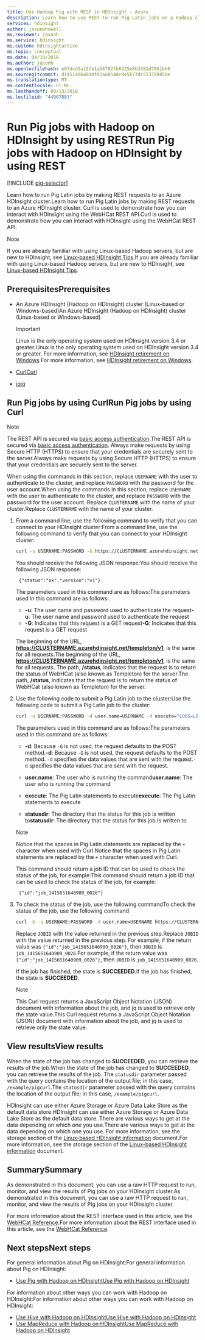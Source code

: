 ```yaml
---
title: Use Hadoop Pig with REST in HDInsight - Azure
description: Learn how to use REST to run Pig Latin jobs on a Hadoop cluster in Azure HDInsight.
services: hdinsight
author: jasonwhowell
ms.reviewer: jasonh
ms.service: hdinsight
ms.custom: hdinsightactive
ms.topic: conceptual
ms.date: 04/10/2018
ms.author: jasonh
ms.openlocfilehash: e97dcd5a15fa1a58782fb8225e8b3381d7061bb6
ms.sourcegitcommit: d1451406a010fd3aa854dc8e5b77dc5537d8050e
ms.translationtype: MT
ms.contentlocale: nl-NL
ms.lasthandoff: 09/13/2018
ms.locfileid: "44967883"
---
```

# <a name="run-pig-jobs-with-hadoop-on-hdinsight-by-using-rest"></a><span data-ttu-id="1f1d0-103">Run Pig jobs with Hadoop on HDInsight by using REST</span><span class="sxs-lookup"><span data-stu-id="1f1d0-103">Run Pig jobs with Hadoop on HDInsight by using REST</span></span>

[!INCLUDE [pig-selector](../../../includes/hdinsight-selector-use-pig.md)]

<span data-ttu-id="1f1d0-104">Learn how to run Pig Latin jobs by making REST requests to an Azure HDInsight cluster.</span><span class="sxs-lookup"><span data-stu-id="1f1d0-104">Learn how to run Pig Latin jobs by making REST requests to an Azure HDInsight cluster.</span></span> <span data-ttu-id="1f1d0-105">Curl is used to demonstrate how you can interact with HDInsight using the WebHCat REST API.</span><span class="sxs-lookup"><span data-stu-id="1f1d0-105">Curl is used to demonstrate how you can interact with HDInsight using the WebHCat REST API.</span></span>

> [!NOTE]
> <span data-ttu-id="1f1d0-106">If you are already familiar with using Linux-based Hadoop servers, but are new to HDInsight, see [Linux-based HDInsight Tips](../hdinsight-hadoop-linux-information.md).</span><span class="sxs-lookup"><span data-stu-id="1f1d0-106">If you are already familiar with using Linux-based Hadoop servers, but are new to HDInsight, see [Linux-based HDInsight Tips](../hdinsight-hadoop-linux-information.md).</span></span>

## <a id="prereq"></a><span data-ttu-id="1f1d0-107">Prerequisites</span><span class="sxs-lookup"><span data-stu-id="1f1d0-107">Prerequisites</span></span>

* <span data-ttu-id="1f1d0-108">An Azure HDInsight (Hadoop on HDInsight) cluster (Linux-based or Windows-based)</span><span class="sxs-lookup"><span data-stu-id="1f1d0-108">An Azure HDInsight (Hadoop on HDInsight) cluster (Linux-based or Windows-based)</span></span>

  > [!IMPORTANT]
  > <span data-ttu-id="1f1d0-109">Linux is the only operating system used on HDInsight version 3.4 or greater.</span><span class="sxs-lookup"><span data-stu-id="1f1d0-109">Linux is the only operating system used on HDInsight version 3.4 or greater.</span></span> <span data-ttu-id="1f1d0-110">For more information, see [HDInsight retirement on Windows](../hdinsight-component-versioning.md#hdinsight-windows-retirement).</span><span class="sxs-lookup"><span data-stu-id="1f1d0-110">For more information, see [HDInsight retirement on Windows](../hdinsight-component-versioning.md#hdinsight-windows-retirement).</span></span>

* [<span data-ttu-id="1f1d0-111">Curl</span><span class="sxs-lookup"><span data-stu-id="1f1d0-111">Curl</span></span>](http://curl.haxx.se/)

* [<span data-ttu-id="1f1d0-112">jq</span><span class="sxs-lookup"><span data-stu-id="1f1d0-112">jq</span></span>](http://stedolan.github.io/jq/)

## <a id="curl"></a><span data-ttu-id="1f1d0-113">Run Pig jobs by using Curl</span><span class="sxs-lookup"><span data-stu-id="1f1d0-113">Run Pig jobs by using Curl</span></span>

> [!NOTE]
> <span data-ttu-id="1f1d0-114">The REST API is secured via [basic access authentication](http://en.wikipedia.org/wiki/Basic_access_authentication).</span><span class="sxs-lookup"><span data-stu-id="1f1d0-114">The REST API is secured via [basic access authentication](http://en.wikipedia.org/wiki/Basic_access_authentication).</span></span> <span data-ttu-id="1f1d0-115">Always make requests by using Secure HTTP (HTTPS) to ensure that your credentials are securely sent to the server.</span><span class="sxs-lookup"><span data-stu-id="1f1d0-115">Always make requests by using Secure HTTP (HTTPS) to ensure that your credentials are securely sent to the server.</span></span>
>
> <span data-ttu-id="1f1d0-116">When using the commands in this section, replace `USERNAME` with the user to authenticate to the cluster, and replace `PASSWORD` with the password for the user account.</span><span class="sxs-lookup"><span data-stu-id="1f1d0-116">When using the commands in this section, replace `USERNAME` with the user to authenticate to the cluster, and replace `PASSWORD` with the password for the user account.</span></span> <span data-ttu-id="1f1d0-117">Replace `CLUSTERNAME` with the name of your cluster.</span><span class="sxs-lookup"><span data-stu-id="1f1d0-117">Replace `CLUSTERNAME` with the name of your cluster.</span></span>
>


1. <span data-ttu-id="1f1d0-118">From a command line, use the following command to verify that you can connect to your HDInsight cluster:</span><span class="sxs-lookup"><span data-stu-id="1f1d0-118">From a command line, use the following command to verify that you can connect to your HDInsight cluster:</span></span>

    ```bash
    curl -u USERNAME:PASSWORD -G https://CLUSTERNAME.azurehdinsight.net/templeton/v1/status
    ```

    <span data-ttu-id="1f1d0-119">You should receive the following JSON response:</span><span class="sxs-lookup"><span data-stu-id="1f1d0-119">You should receive the following JSON response:</span></span>

        {"status":"ok","version":"v1"}

    <span data-ttu-id="1f1d0-120">The parameters used in this command are as follows:</span><span class="sxs-lookup"><span data-stu-id="1f1d0-120">The parameters used in this command are as follows:</span></span>

    * <span data-ttu-id="1f1d0-121">**-u**: The user name and password used to authenticate the request</span><span class="sxs-lookup"><span data-stu-id="1f1d0-121">**-u**: The user name and password used to authenticate the request</span></span>
    * <span data-ttu-id="1f1d0-122">**-G**: Indicates that this request is a GET request</span><span class="sxs-lookup"><span data-stu-id="1f1d0-122">**-G**: Indicates that this request is a GET request</span></span>

     <span data-ttu-id="1f1d0-123">The beginning of the URL, **https://CLUSTERNAME.azurehdinsight.net/templeton/v1**, is the same for all requests.</span><span class="sxs-lookup"><span data-stu-id="1f1d0-123">The beginning of the URL, **https://CLUSTERNAME.azurehdinsight.net/templeton/v1**, is the same for all requests.</span></span> <span data-ttu-id="1f1d0-124">The path, **/status**, indicates that the request is to return the status of WebHCat (also known as Templeton) for the server.</span><span class="sxs-lookup"><span data-stu-id="1f1d0-124">The path, **/status**, indicates that the request is to return the status of WebHCat (also known as Templeton) for the server.</span></span>

2. <span data-ttu-id="1f1d0-125">Use the following code to submit a Pig Latin job to the cluster:</span><span class="sxs-lookup"><span data-stu-id="1f1d0-125">Use the following code to submit a Pig Latin job to the cluster:</span></span>

    ```bash
    curl -u USERNAME:PASSWORD -d user.name=USERNAME -d execute="LOGS=LOAD+'/example/data/sample.log';LEVELS=foreach+LOGS+generate+REGEX_EXTRACT($0,'(TRACE|DEBUG|INFO|WARN|ERROR|FATAL)',1)+as+LOGLEVEL;FILTEREDLEVELS=FILTER+LEVELS+by+LOGLEVEL+is+not+null;GROUPEDLEVELS=GROUP+FILTEREDLEVELS+by+LOGLEVEL;FREQUENCIES=foreach+GROUPEDLEVELS+generate+group+as+LOGLEVEL,COUNT(FILTEREDLEVELS.LOGLEVEL)+as+count;RESULT=order+FREQUENCIES+by+COUNT+desc;DUMP+RESULT;" -d statusdir="/example/pigcurl" https://CLUSTERNAME.azurehdinsight.net/templeton/v1/pig
    ```

    <span data-ttu-id="1f1d0-126">The parameters used in this command are as follows:</span><span class="sxs-lookup"><span data-stu-id="1f1d0-126">The parameters used in this command are as follows:</span></span>

    * <span data-ttu-id="1f1d0-127">**-d**: Because `-G` is not used, the request defaults to the POST method.</span><span class="sxs-lookup"><span data-stu-id="1f1d0-127">**-d**: Because `-G` is not used, the request defaults to the POST method.</span></span> <span data-ttu-id="1f1d0-128">`-d` specifies the data values that are sent with the request.</span><span class="sxs-lookup"><span data-stu-id="1f1d0-128">`-d` specifies the data values that are sent with the request.</span></span>

    * <span data-ttu-id="1f1d0-129">**user.name**: The user who is running the command</span><span class="sxs-lookup"><span data-stu-id="1f1d0-129">**user.name**: The user who is running the command</span></span>
    * <span data-ttu-id="1f1d0-130">**execute**: The Pig Latin statements to execute</span><span class="sxs-lookup"><span data-stu-id="1f1d0-130">**execute**: The Pig Latin statements to execute</span></span>
    * <span data-ttu-id="1f1d0-131">**statusdir**: The directory that the status for this job is written to</span><span class="sxs-lookup"><span data-stu-id="1f1d0-131">**statusdir**: The directory that the status for this job is written to</span></span>

    > [!NOTE]
    > <span data-ttu-id="1f1d0-132">Notice that the spaces in Pig Latin statements are replaced by the `+` character when used with Curl.</span><span class="sxs-lookup"><span data-stu-id="1f1d0-132">Notice that the spaces in Pig Latin statements are replaced by the `+` character when used with Curl.</span></span>

    <span data-ttu-id="1f1d0-133">This command should return a job ID that can be used to check the status of the job, for example:</span><span class="sxs-lookup"><span data-stu-id="1f1d0-133">This command should return a job ID that can be used to check the status of the job, for example:</span></span>

        {"id":"job_1415651640909_0026"}

3. <span data-ttu-id="1f1d0-134">To check the status of the job, use the following command</span><span class="sxs-lookup"><span data-stu-id="1f1d0-134">To check the status of the job, use the following command</span></span>

     ```bash
    curl -G -u USERNAME:PASSWORD -d user.name=USERNAME https://CLUSTERNAME.azurehdinsight.net/templeton/v1/jobs/JOBID | jq .status.state
    ```

     <span data-ttu-id="1f1d0-135">Replace `JOBID` with the value returned in the previous step.</span><span class="sxs-lookup"><span data-stu-id="1f1d0-135">Replace `JOBID` with the value returned in the previous step.</span></span> <span data-ttu-id="1f1d0-136">For example, if the return value was `{"id":"job_1415651640909_0026"}`, then `JOBID` is `job_1415651640909_0026`.</span><span class="sxs-lookup"><span data-stu-id="1f1d0-136">For example, if the return value was `{"id":"job_1415651640909_0026"}`, then `JOBID` is `job_1415651640909_0026`.</span></span>

    <span data-ttu-id="1f1d0-137">If the job has finished, the state is **SUCCEEDED**.</span><span class="sxs-lookup"><span data-stu-id="1f1d0-137">If the job has finished, the state is **SUCCEEDED**.</span></span>

    > [!NOTE]
    > <span data-ttu-id="1f1d0-138">This Curl request returns a JavaScript Object Notation (JSON) document with information about the job, and jq is used to retrieve only the state value.</span><span class="sxs-lookup"><span data-stu-id="1f1d0-138">This Curl request returns a JavaScript Object Notation (JSON) document with information about the job, and jq is used to retrieve only the state value.</span></span>

## <a id="results"></a><span data-ttu-id="1f1d0-139">View results</span><span class="sxs-lookup"><span data-stu-id="1f1d0-139">View results</span></span>

<span data-ttu-id="1f1d0-140">When the state of the job has changed to **SUCCEEDED**, you can retrieve the results of the job.</span><span class="sxs-lookup"><span data-stu-id="1f1d0-140">When the state of the job has changed to **SUCCEEDED**, you can retrieve the results of the job.</span></span> <span data-ttu-id="1f1d0-141">The `statusdir` parameter passed with the query contains the location of the output file; in this case, `/example/pigcurl`.</span><span class="sxs-lookup"><span data-stu-id="1f1d0-141">The `statusdir` parameter passed with the query contains the location of the output file; in this case, `/example/pigcurl`.</span></span>

<span data-ttu-id="1f1d0-142">HDInsight can use either Azure Storage or Azure Data Lake Store as the default data store.</span><span class="sxs-lookup"><span data-stu-id="1f1d0-142">HDInsight can use either Azure Storage or Azure Data Lake Store as the default data store.</span></span> <span data-ttu-id="1f1d0-143">There are various ways to get at the data depending on which one you use.</span><span class="sxs-lookup"><span data-stu-id="1f1d0-143">There are various ways to get at the data depending on which one you use.</span></span> <span data-ttu-id="1f1d0-144">For more information, see the storage section of the [Linux-based HDInsight information](../hdinsight-hadoop-linux-information.md#hdfs-azure-storage-and-data-lake-store) document.</span><span class="sxs-lookup"><span data-stu-id="1f1d0-144">For more information, see the storage section of the [Linux-based HDInsight information](../hdinsight-hadoop-linux-information.md#hdfs-azure-storage-and-data-lake-store) document.</span></span>

## <a id="summary"></a><span data-ttu-id="1f1d0-145">Summary</span><span class="sxs-lookup"><span data-stu-id="1f1d0-145">Summary</span></span>

<span data-ttu-id="1f1d0-146">As demonstrated in this document, you can use a raw HTTP request to run, monitor, and view the results of Pig jobs on your HDInsight cluster.</span><span class="sxs-lookup"><span data-stu-id="1f1d0-146">As demonstrated in this document, you can use a raw HTTP request to run, monitor, and view the results of Pig jobs on your HDInsight cluster.</span></span>

<span data-ttu-id="1f1d0-147">For more information about the REST interface used in this article, see the [WebHCat Reference](https://cwiki.apache.org/confluence/display/Hive/WebHCat+Reference).</span><span class="sxs-lookup"><span data-stu-id="1f1d0-147">For more information about the REST interface used in this article, see the [WebHCat Reference](https://cwiki.apache.org/confluence/display/Hive/WebHCat+Reference).</span></span>

## <a id="nextsteps"></a><span data-ttu-id="1f1d0-148">Next steps</span><span class="sxs-lookup"><span data-stu-id="1f1d0-148">Next steps</span></span>

<span data-ttu-id="1f1d0-149">For general information about Pig on HDInsight:</span><span class="sxs-lookup"><span data-stu-id="1f1d0-149">For general information about Pig on HDInsight:</span></span>

* [<span data-ttu-id="1f1d0-150">Use Pig with Hadoop on HDInsight</span><span class="sxs-lookup"><span data-stu-id="1f1d0-150">Use Pig with Hadoop on HDInsight</span></span>](hdinsight-use-pig.md)

<span data-ttu-id="1f1d0-151">For information about other ways you can work with Hadoop on HDInsight:</span><span class="sxs-lookup"><span data-stu-id="1f1d0-151">For information about other ways you can work with Hadoop on HDInsight:</span></span>

* [<span data-ttu-id="1f1d0-152">Use Hive with Hadoop on HDInsight</span><span class="sxs-lookup"><span data-stu-id="1f1d0-152">Use Hive with Hadoop on HDInsight</span></span>](hdinsight-use-hive.md)
* [<span data-ttu-id="1f1d0-153">Use MapReduce with Hadoop on HDInsight</span><span class="sxs-lookup"><span data-stu-id="1f1d0-153">Use MapReduce with Hadoop on HDInsight</span></span>](hdinsight-use-mapreduce.md)
